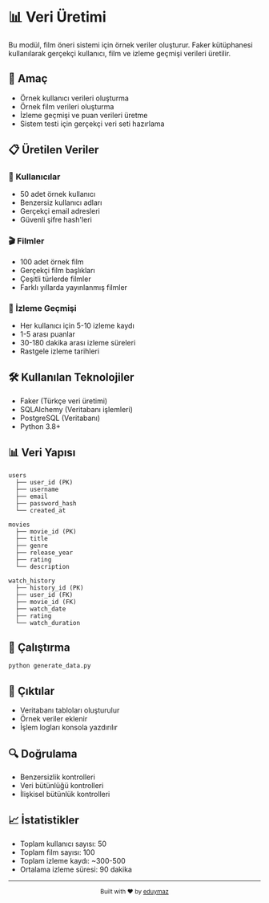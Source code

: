 # 📊 Veri Üretimi

Bu modül, film öneri sistemi için örnek veriler oluşturur. Faker kütüphanesi kullanılarak gerçekçi kullanıcı, film ve izleme geçmişi verileri üretilir.

## 🎯 Amaç

- Örnek kullanıcı verileri oluşturma
- Örnek film verileri oluşturma
- İzleme geçmişi ve puan verileri üretme
- Sistem testi için gerçekçi veri seti hazırlama

## 📋 Üretilen Veriler

### 👥 Kullanıcılar
- 50 adet örnek kullanıcı
- Benzersiz kullanıcı adları
- Gerçekçi email adresleri
- Güvenli şifre hash'leri

### 🎬 Filmler
- 100 adet örnek film
- Gerçekçi film başlıkları
- Çeşitli türlerde filmler
- Farklı yıllarda yayınlanmış filmler

### 📝 İzleme Geçmişi
- Her kullanıcı için 5-10 izleme kaydı
- 1-5 arası puanlar
- 30-180 dakika arası izleme süreleri
- Rastgele izleme tarihleri

## 🛠️ Kullanılan Teknolojiler

- Faker (Türkçe veri üretimi)
- SQLAlchemy (Veritabanı işlemleri)
- PostgreSQL (Veritabanı)
- Python 3.8+

## 📊 Veri Yapısı

```
users
  ├── user_id (PK)
  ├── username
  ├── email
  ├── password_hash
  └── created_at

movies
  ├── movie_id (PK)
  ├── title
  ├── genre
  ├── release_year
  ├── rating
  └── description

watch_history
  ├── history_id (PK)
  ├── user_id (FK)
  ├── movie_id (FK)
  ├── watch_date
  ├── rating
  └── watch_duration
```

## 🚀 Çalıştırma

```bash
python generate_data.py
```

## 📝 Çıktılar

- Veritabanı tabloları oluşturulur
- Örnek veriler eklenir
- İşlem logları konsola yazdırılır

## 🔍 Doğrulama

- Benzersizlik kontrolleri
- Veri bütünlüğü kontrolleri
- İlişkisel bütünlük kontrolleri

## 📈 İstatistikler

- Toplam kullanıcı sayısı: 50
- Toplam film sayısı: 100
- Toplam izleme kaydı: ~300-500
- Ortalama izleme süresi: 90 dakika

---

<div align="center">
  <sub>Built with ❤️ by <a href="https://github.com/eduymaz">eduymaz</a></sub>
</div> 